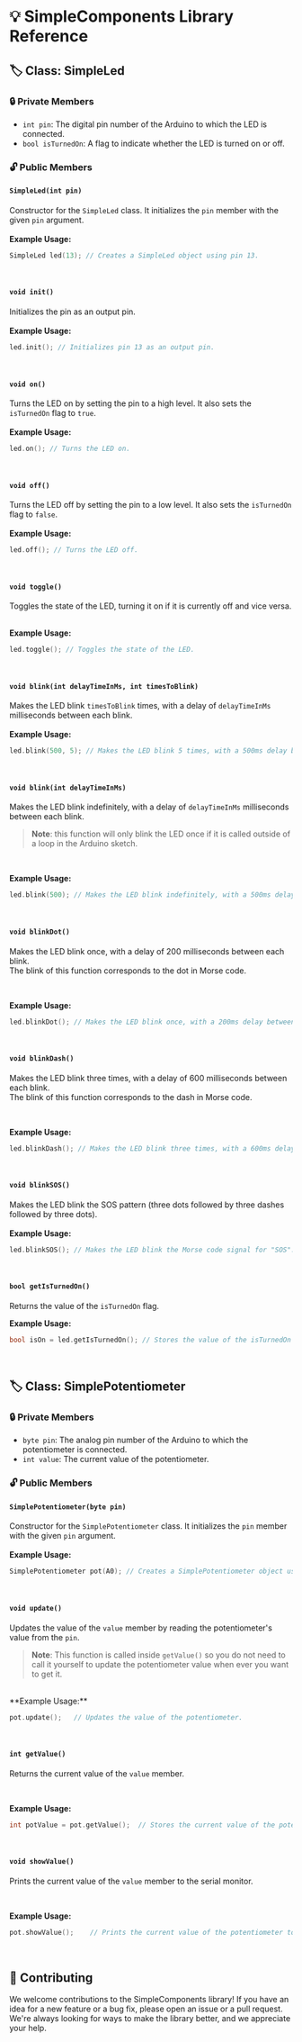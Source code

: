 # 💡 SimpleComponents Library Reference

## 🏷 Class: SimpleLed

### 🔒 Private Members

- `int pin`: The digital pin number of the Arduino to which the LED is connected.
- `bool isTurnedOn`: A flag to indicate whether the LED is turned on or off.

### 🔓 Public Members

#### `SimpleLed(int pin)`

Constructor for the `SimpleLed` class. It initializes the `pin` member with the given `pin` argument. 
<br><br>
**Example Usage:**

```cpp
SimpleLed led(13); // Creates a SimpleLed object using pin 13.
```
<br>

#### `void init()`

Initializes the pin as an output pin.
<br><br>
**Example Usage:**

```cpp
led.init(); // Initializes pin 13 as an output pin.
```
<br>

#### `void on()`

Turns the LED on by setting the pin to a high level. It also sets the `isTurnedOn` flag to `true`.
<br><br>
**Example Usage:**

```cpp
led.on(); // Turns the LED on.
```
<br>

#### `void off()`

Turns the LED off by setting the pin to a low level. It also sets the `isTurnedOn` flag to `false`.
<br><br>
**Example Usage:**

```cpp
led.off(); // Turns the LED off.
```
<br>

#### `void toggle()`

Toggles the state of the LED, turning it on if it is currently off and vice versa.
<br><br>

**Example Usage:**

```cpp
led.toggle(); // Toggles the state of the LED.
```
<br>

#### `void blink(int delayTimeInMs, int timesToBlink)`

Makes the LED blink `timesToBlink` times, with a delay of `delayTimeInMs` milliseconds between each blink.
<br><br>
**Example Usage:**

```cpp
led.blink(500, 5); // Makes the LED blink 5 times, with a 500ms delay between each blink.
```
<br>

#### `void blink(int delayTimeInMs)`

Makes the LED blink indefinitely, with a delay of `delayTimeInMs` milliseconds between each blink.
> **Note**: this function will only blink the LED once if it is called outside of a loop in the Arduino sketch.

<br>

**Example Usage:**

```cpp
led.blink(500); // Makes the LED blink indefinitely, with a 500ms delay between each blink.
```
<br>

#### `void blinkDot()`

Makes the LED blink once, with a delay of 200 milliseconds between each blink. \
The blink of this function corresponds to the dot in Morse code.

<br>

**Example Usage:**

```cpp
led.blinkDot(); // Makes the LED blink once, with a 200ms delay between each blink.
```
<br>

#### `void blinkDash()`

Makes the LED blink three times, with a delay of 600 milliseconds between each blink. \
The blink of this function corresponds to the dash in Morse code.

<br>

**Example Usage:**

```cpp
led.blinkDash(); // Makes the LED blink three times, with a 600ms delay between each blink.
```
<br>

#### `void blinkSOS()`

Makes the LED blink the SOS pattern (three dots followed by three dashes followed by three dots).
<br><br>
**Example Usage:**

```cpp
led.blinkSOS(); // Makes the LED blink the Morse code signal for "SOS".
```
<br>

#### `bool getIsTurnedOn()`

Returns the value of the `isTurnedOn` flag.
<br>

**Example Usage:**

```cpp
bool isOn = led.getIsTurnedOn(); // Stores the value of the isTurnedOn flag in the isOn variable.
```
<br>

## 🏷 Class: SimplePotentiometer

### 🔒 Private Members

- `byte pin`: The analog pin number of the Arduino to which the potentiometer is connected.
- `int value`: The current value of the potentiometer.

### 🔓 Public Members

#### `SimplePotentiometer(byte pin)`

Constructor for the `SimplePotentiometer` class. It initializes the `pin` member with the given `pin` argument.
<br><br>
**Example Usage:**

```cpp
SimplePotentiometer pot(A0); // Creates a SimplePotentiometer object using pin A0.
```
<br>

#### `void update()`

Updates the value of the `value` member by reading the potentiometer's value from the `pin`.
>**Note**: This function is called inside `getValue()` so you do not need to call it yourself to update the potentiometer value when ever you want to get it.

<br>
**Example Usage:**

```cpp
pot.update();   // Updates the value of the potentiometer.
```
<br>

#### `int getValue()`

Returns the current value of the `value` member.

<br>

**Example Usage:**

```cpp
int potValue = pot.getValue();  // Stores the current value of the potentiometer in the potValue variable. Remember update() is called inside this method.
```
<br>

#### `void showValue()`

Prints the current value of the `value` member to the serial monitor.

<br>

**Example Usage:**

```cpp
pot.showValue();    // Prints the current value of the potentiometer to the serial port.
```
<br>

## 🤝 Contributing

We welcome contributions to the SimpleComponents library! If you have an idea for a new feature or a bug fix, please open an issue or a pull request. We're always looking for ways to make the library better, and we appreciate your help.
